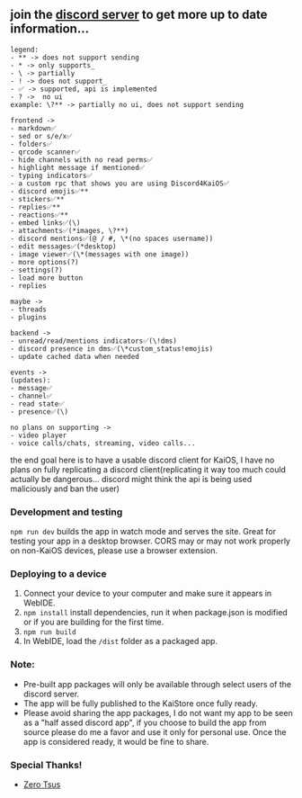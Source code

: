 ## join the [discord server](https://discord.gg/W9DF2q3Vv2) to get more up to date information...

```
legend:
- ** -> does not support sending
- * -> only supports_
- \ -> partially
- ! -> does not support_
- ✅ -> supported, api is implemented
- ? ->  no ui
example: \?** -> partially no ui, does not support sending

frontend ->
- markdown✅
- sed or s/e/x✅
- folders✅
- qrcode scanner✅
- hide channels with no read perms✅
- highlight message if mentioned✅
- typing indicators✅
- a custom rpc that shows you are using Discord4KaiOS✅
- discord emojis✅**
- stickers✅**
- replies✅**
- reactions✅**
- embed links✅(\)
- attachments✅(*images, \?**)
- discord mentions✅(@ / #, \*(no spaces username))
- edit messages✅(*desktop)
- image viewer✅(\*(messages with one image))
- more options(?)
- settings(?)
- load more button
- replies

maybe ->
- threads
- plugins

backend ->
- unread/read/mentions indicators✅(\!dms)
- discord presence in dms✅(\*custom_status!emojis)
- update cached data when needed

events ->
(updates):
- message✅
- channel✅
- read state✅
- presence✅(\)

no plans on supporting ->
- video player
- voice calls/chats, streaming, video calls...
```

the end goal here is to have a usable discord client for KaiOS, I have no plans on fully replicating a discord client(replicating it way too much could actually be dangerous... discord might think the api is being used maliciously and ban the user)

### Development and testing

`npm run dev` builds the app in watch mode and serves the site. Great for testing your app in a desktop browser. CORS may or may not work properly on non-KaiOS devices, please use a browser extension.

### Deploying to a device

1. Connect your device to your computer and make sure it appears in WebIDE.
2. `npm install` install dependencies, run it when package.json is modified or if you are building for the first time.
3. `npm run build`
4. In WebIDE, load the `/dist` folder as a packaged app.

### Note:

- Pre-built app packages will only be available through select users of the discord server.
- The app will be fully published to the KaiStore once fully ready.
- Please avoid sharing the app packages, I do not want my app to be seen as a "half assed discord app", if you choose to build the app from source please do me a favor and use it only for personal use. Once the app is considered ready, it would be fine to share.

### Special Thanks!
- [Zero Tsus](https://github.com/LolloDev5123)
